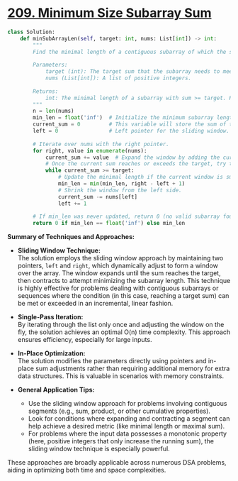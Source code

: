 # [209. Minimum Size Subarray Sum](https://leetcode.com/problems/minimum-size-subarray-sum/description/)

```python
class Solution:
    def minSubArrayLen(self, target: int, nums: List[int]) -> int:
        """
        Find the minimal length of a contiguous subarray of which the sum is at least target.
        
        Parameters:
            target (int): The target sum that the subarray needs to meet or exceed.
            nums (List[int]): A list of positive integers.
            
        Returns:
            int: The minimal length of a subarray with sum >= target. Returns 0 if no such subarray exists.
        """
        n = len(nums)
        min_len = float('inf')  # Initialize the minimum subarray length to infinity.
        current_sum = 0         # This variable will store the sum of the current sliding window.
        left = 0                # Left pointer for the sliding window.
        
        # Iterate over nums with the right pointer.
        for right, value in enumerate(nums):
            current_sum += value  # Expand the window by adding the current element.
            # Once the current sum reaches or exceeds the target, try to shrink the window.
            while current_sum >= target:
                # Update the minimal length if the current window is smaller.
                min_len = min(min_len, right - left + 1)
                # Shrink the window from the left side.
                current_sum -= nums[left]
                left += 1
        
        # If min_len was never updated, return 0 (no valid subarray found).
        return 0 if min_len == float('inf') else min_len
```

**Summary of Techniques and Approaches:**

- **Sliding Window Technique:**  
  The solution employs the sliding window approach by maintaining two pointers, `left` and `right`, which dynamically adjust to form a window over the array. The window expands until the sum reaches the target, then contracts to attempt minimizing the subarray length. This technique is highly effective for problems dealing with contiguous subarrays or sequences where the condition (in this case, reaching a target sum) can be met or exceeded in an incremental, linear fashion.

- **Single-Pass Iteration:**  
  By iterating through the list only once and adjusting the window on the fly, the solution achieves an optimal O(n) time complexity. This approach ensures efficiency, especially for large inputs.

- **In-Place Optimization:**  
  The solution modifies the parameters directly using pointers and in-place sum adjustments rather than requiring additional memory for extra data structures. This is valuable in scenarios with memory constraints.

- **General Application Tips:**  
  - Use the sliding window approach for problems involving contiguous segments (e.g., sum, product, or other cumulative properties).
  - Look for conditions where expanding and contracting a segment can help achieve a desired metric (like minimal length or maximal sum).
  - For problems where the input data possesses a monotonic property (here, positive integers that only increase the running sum), the sliding window technique is especially powerful.
  
These approaches are broadly applicable across numerous DSA problems, aiding in optimizing both time and space complexities.